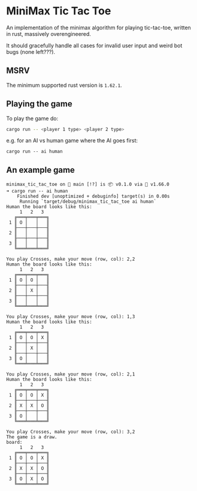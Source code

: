 # MiniMax Tic Tac Toe

An implementation of the minimax algorithm for playing tic-tac-toe, written in rust, massively overengineered.

It should gracefully handle all cases for invalid user input and weird bot bugs (none left???).

## MSRV
The minimum supported rust version is `1.62.1`.

## Playing the game
To play the game do:
```sh
cargo run -- <player 1 type> <player 2 type>
```

e.g. for an AI vs human game where the AI goes first:
```
cargo run -- ai human
```

## An example game
```
minimax_tic_tac_toe on  main [!?] is 📦 v0.1.0 via 🦀 v1.66.0
➜ cargo run -- ai human
    Finished dev [unoptimized + debuginfo] target(s) in 0.00s
     Running `target/debug/minimax_tic_tac_toe ai human`
Human the board looks like this:
     1   2   3
   ╔═══╤═══╤═══╗
 1 ║ O │   │   ║
   ╟───┼───┼───╢
 2 ║   │   │   ║
   ╟───┼───┼───╢
 3 ║   │   │   ║
   ╚═══╧═══╧═══╝

You play Crosses, make your move (row, col): 2,2
Human the board looks like this:
     1   2   3
   ╔═══╤═══╤═══╗
 1 ║ O │ O │   ║
   ╟───┼───┼───╢
 2 ║   │ X │   ║
   ╟───┼───┼───╢
 3 ║   │   │   ║
   ╚═══╧═══╧═══╝

You play Crosses, make your move (row, col): 1,3
Human the board looks like this:
     1   2   3
   ╔═══╤═══╤═══╗
 1 ║ O │ O │ X ║
   ╟───┼───┼───╢
 2 ║   │ X │   ║
   ╟───┼───┼───╢
 3 ║ O │   │   ║
   ╚═══╧═══╧═══╝

You play Crosses, make your move (row, col): 2,1
Human the board looks like this:
     1   2   3
   ╔═══╤═══╤═══╗
 1 ║ O │ O │ X ║
   ╟───┼───┼───╢
 2 ║ X │ X │ O ║
   ╟───┼───┼───╢
 3 ║ O │   │   ║
   ╚═══╧═══╧═══╝

You play Crosses, make your move (row, col): 3,2
The game is a draw.
board:
     1   2   3
   ╔═══╤═══╤═══╗
 1 ║ O │ O │ X ║
   ╟───┼───┼───╢
 2 ║ X │ X │ O ║
   ╟───┼───┼───╢
 3 ║ O │ X │ O ║
   ╚═══╧═══╧═══╝
```
